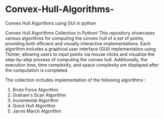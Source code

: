 # Convex-Hull-Algorithms-
Convex Hull Algorithms using GUI in python

Convex Hull Algorithms Collection in Python!
This repository showcases various algorithms for computing the convex hull of a set of points, providing both efficient and visually interactive implementations. Each algorithm includes a graphical user interface (GUI) implementation using Tkinter, allowing users to input points via mouse clicks and visualize the step-by-step process of computing the convex hull. Additionally, the execution time, time complexity, and space complexity are displayed after the computation is completed.

The collection includes implementation of the following algorithms :
1) Brute Force Algorithm
2) Graham's Scan Algorithm
3) Incremental Algorithm
4) Quick Hull Algorithm
5) Jarvis March Algorithm
